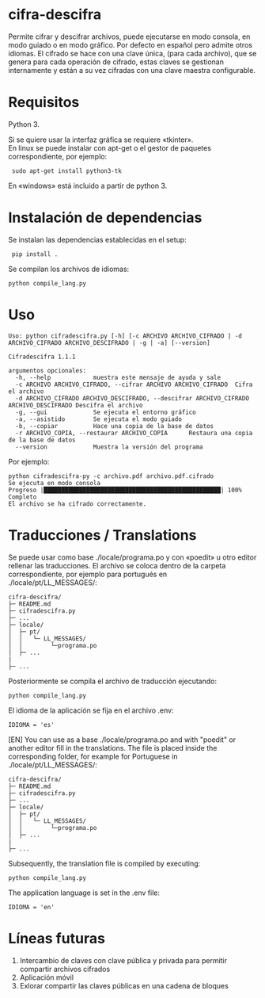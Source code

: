 # cifra-descifra
Permite cifrar y descifrar archivos, puede ejecutarse en modo consola, en modo guiado o en modo gráfico. Por defecto en español pero admite otros idiomas.
El cifrado se hace con una clave única, (para cada archivo), que se genera para cada operación de cifrado, estas claves se gestionan internamente y están a su vez cifradas con una clave maestra configurable.

# Requisitos
 Python 3.
 
 Si se quiere usar la interfaz gráfica se requiere «tkinter».    
 En linux se puede instalar con apt-get o el gestor de paquetes correspondiente, por ejemplo:
```
 sudo apt-get install python3-tk
 ```
En «windows» está incluido a partir de python 3.

# Instalación de dependencias
Se instalan las dependencias establecidas en el setup:
```
 pip install .    
```
Se compilan los archivos de idiomas:
```
python compile_lang.py 
```
# Uso
```
Uso: python cifradescifra.py [-h] [-c ARCHIVO ARCHIVO_CIFRADO | -d ARCHIVO_CIFRADO ARCHIVO_DESCIFRADO | -g | -a] [--version]

Cifradescifra 1.1.1

argumentos opcionales:
  -h, --help            muestra este mensaje de ayuda y sale
  -c ARCHIVO ARCHIVO_CIFRADO, --cifrar ARCHIVO ARCHIVO_CIFRADO  Cifra el archivo                      
  -d ARCHIVO_CIFRADO ARCHIVO_DESCIFRADO, --descifrar ARCHIVO_CIFRADO ARCHIVO_DESCIFRADO Descifra el archivo                     
  -g, --gui             Se ejecuta el entorno gráfico
  -a, --asistido        Se ejecuta el modo guiado
  -b, --copiar          Hace una copia de la base de datos
  -r ARCHIVO_COPIA, --restaurar ARCHIVO_COPIA      Restaura una copia de la base de datos
  --version             Muestra la versión del programa
```
Por ejemplo:
```
python cifradescifra-py -c archivo.pdf archivo.pdf.cifrado
Se ejecuta en modo consola
Progreso |██████████████████████████████████████████████████| 100% Completo
El archivo se ha cifrado correctamente.
```

# Traducciones / Translations
Se puede usar como base ./locale/programa.po y con «poedit» u otro editor rellenar las traducciones.  El archivo se coloca dentro de la carpeta correspondiente, por ejemplo para portugués en ./locale/pt/LL_MESSAGES/:

```
cifra-descifra/
├─ README.md
├─ cifradescifra.py
├─ ...
├─ locale/
│  ├─ pt/    
│  │   └─ LL_MESSAGES/
│  │        └─programa.po
│  ├─ ...
|
├─ ...  
```
Posteriormente se compila el archivo de traducción ejecutando:
```
python compile_lang.py 
```
El idioma de la aplicación se fija en el archivo .env:
```
IDIOMA = 'es'
```

[EN] You can use as a base ./locale/programa.po and with "poedit" or another editor fill in the translations.  The file is placed inside the corresponding folder, for example for Portuguese in ./locale/pt/LL_MESSAGES/:
```
cifra-descifra/
├─ README.md
├─ cifradescifra.py
├─ ...
├─ locale/
│  ├─ pt/    
│  │   └─ LL_MESSAGES/
│  │        └─programa.po
│  ├─ ...
|
├─ ...  
```
Subsequently, the translation file is compiled by executing:
```
python compile_lang.py 
```
The application language is set in the .env file:
```
IDIOMA = 'en'
```

# Líneas futuras

1) Intercambio de claves con clave pública y privada para permitir compartir archivos cifrados
2) Aplicación móvil
3) Exlorar compartir las claves públicas en una cadena de bloques
